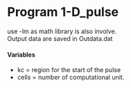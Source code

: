 # Program 1-D_pulse
use -lm as math library is also involve.<br>
Output data are saved in Outdata.dat


#### Variables
- kc = region for the start of the pulse
- cells = number of computational unit.
